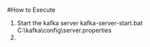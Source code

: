 #How to Execute

1. Start the kafka server
   <prep>kafka-server-start.bat C:\kafka\config\server.properties</prep>
2. 
